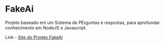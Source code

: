 # FakeAi

Projeto baseado em um Sistema de PErguntas e respostas, para aprofundar conhecimento em NodeJS e Javascript.

Link - [Site do Projeto FakeAi](https://beatrizuser.github.io/FakeAi/)

